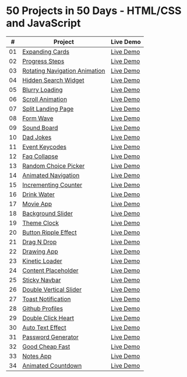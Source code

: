# 50 Projects in 50 Days - HTML/CSS and JavaScript

|  #  | Project                                                                                                               | Live Demo                                                                         |
| :-: | --------------------------------------------------------------------------------------------------------------------- | --------------------------------------------------------------------------------- |
| 01  | [Expanding Cards](https://github.com/ve-no/50Projects50Days/tree/main/day1-expanding-cards)                      | [Live Demo](https://50projects50days.com/projects/expanding-cards/)               |
| 02  | [Progress Steps](https://github.com/ve-no/50Projects50Days/tree/main/day2-progress-steps)                        | [Live Demo](https://50projects50days.com/projects/progress-steps/)                |
| 03  | [Rotating Navigation Animation](https://github.com/ve-no/50Projects50Days/tree/main/day3-rotating-nav-animation) | [Live Demo](https://50projects50days.com/projects/rotating-navigation-animation/) |
| 04  | [Hidden Search Widget](https://github.com/ve-no/50Projects50Days/tree/main/day4-hidden-search)                   | [Live Demo](https://50projects50days.com/projects/hidden-search-widget/)          |
| 05  | [Blurry Loading](https://github.com/ve-no/50Projects50Days/tree/main/day5-blurry-loading)                        | [Live Demo](https://50projects50days.com/projects/blurry-loading/)                |
| 06  | [Scroll Animation](https://github.com/ve-no/50Projects50Days/tree/main/day6-scroll-animation)                    | [Live Demo](https://50projects50days.com/projects/scroll-animation/)              |
| 07  | [Split Landing Page](https://github.com/ve-no/50Projects50Days/tree/main/day7-split-landing-page)                | [Live Demo](https://50projects50days.com/projects/split-landing-page/)            |
| 08  | [Form Wave](https://github.com/ve-no/50Projects50Days/tree/main/day8-form-input-wave)                            | [Live Demo](https://50projects50days.com/projects/form-wave/)                     |
| 09  | [Sound Board](https://github.com/ve-no/50Projects50Days/tree/main/day9-sound-board)                              | [Live Demo](https://50projects50days.com/projects/sound-board/)                   |
| 10  | [Dad Jokes](https://github.com/ve-no/50Projects50Days/tree/main/10-dad-jokes)                                    | [Live Demo](https://50projects50days.com/projects/dad-jokes/)                     |
| 11  | [Event Keycodes](https://github.com/ve-no/50Projects50Days/tree/main/10-dad-jokes)                               | [Live Demo](https://50projects50days.com/projects/event-keycodes/)                |
| 12  | [Faq Collapse](https://github.com/ve-no/50Projects50Days/tree/main/12-faqCollapse)                               | [Live Demo](https://50projects50days.com/projects/faq-collapse/)                  |
| 13  | [Random Choice Picker](https://github.com/ve-no/50Projects50Days/tree/main/13-random-choice-picker)              | [Live Demo](https://50projects50days.com/projects/random-choice-picker/)          |
| 14  | [Animated Navigation](https://github.com/ve-no/50Projects50Days/tree/main/14-animated-navigation)                | [Live Demo](https://50projects50days.com/projects/animated-navigation/)           |
| 15  | [Incrementing Counter](https://github.com/ve-no/50Projects50Days/tree/main/15-incrementing-counter)              | [Live Demo](https://50projects50days.com/projects/incrementing-counter/)          |
| 16  | [Drink Water](https://github.com/ve-no/50Projects50Days/tree/main/16-drink-water)                                | [Live Demo](https://50projects50days.com/projects/drink-water/)                   |
| 17  | [Movie App](https://github.com/ve-no/50Projects50Days/tree/main/17-movie-app)                                    | [Live Demo](https://50projects50days.com/projects/movie-app/)                     |
| 18  | [Background Slider](https://github.com/ve-no/50Projects50Days/tree/main/18-background-slider)                    | [Live Demo](https://50projects50days.com/projects/background-slider/)             |
| 19  | [Theme Clock](https://github.com/ve-no/50Projects50Days/tree/main/19-theme-clock)                                | [Live Demo](https://50projects50days.com/projects/theme-clock/)                   |
| 20  | [Button Ripple Effect](https://github.com/ve-no/50Projects50Days/tree/main/20-button-ripple-effect)              | [Live Demo](https://50projects50days.com/projects/button-ripple-effect/)          |
| 21  | [Drag N Drop](v******************)                                                                                    | [Live Demo](https://50projects50days.com/projects/drag-n-drop/)                   |
| 22  | [Drawing App](******************)                                                                                     | [Live Demo](https://50projects50days.com/projects/drawing-app/)                   |
| 23  | [Kinetic Loader](******************)                                                                                | [Live Demo](https://50projects50days.com/projects/kinetic-loader/)                |
| 24  | [Content Placeholder](******************)                                                                             | [Live Demo](https://50projects50days.com/projects/content-placeholder/)           |
| 25  | [Sticky Navbar](******************)                                                                                   | [Live Demo](https://50projects50days.com/projects/sticky-navbar/)                 |
| 26  | [Double Vertical Slider](******************.)                                                                         | [Live Demo](https://50projects50days.com/projects/double-vertical-slider/)        |
| 27  | [Toast Notification](******************)                                                                              | [Live Demo](https://50projects50days.com/projects/toast-notification/)            |
| 28  | [Github Profiles](******************)                                                                                 | [Live Demo](https://50projects50days.com/projects/github-profiles/)               |
| 29  | [Double Click Heart](******************)                                                                              | [Live Demo](https://50projects50days.com/projects/double-click-heart/)            |
| 30  | [Auto Text Effect](******************)                                                                                | [Live Demo](https://50projects50days.com/projects/auto-text-effect/)              |
| 31  | [Password Generator](https://github.com/ve-no/50Projects50Days/tree/main/31-password-generator)                                                                              | [Live Demo](https://50projects50days.com/projects/password-generator/)            |
| 32  | [Good Cheap Fast](https://github.com/ve-no/50Projects50Days/tree/main/32-good-cheap-fast)                                                                                 | [Live Demo](https://50projects50days.com/projects/good-cheap-fast/)               |
| 33  | [Notes App](https://github.com/ve-no/50Projects50Days/tree/main/33-notes-app)                                                                                       | [Live Demo](https://50projects50days.com/projects/notes-app/)                     |
| 34  | [Animated Countdown](https://github.com/ve-no/50Projects50Days/tree/main/34-animated-countdown)                                                                              | [Live Demo](https://50projects50days.com/projects/animated-countdown/)            |

